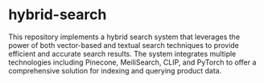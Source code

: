 # hybrid-search
This repository implements a hybrid search system that leverages the power of both vector-based and textual search techniques to provide efficient and accurate search results. The system integrates multiple technologies including Pinecone, MeiliSearch, CLIP, and PyTorch to offer a comprehensive solution for indexing and querying product data.
